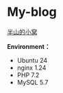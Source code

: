 # My-blog
[半山的小窝](https://www.bsbans.cn)

**Environment：**
* Ubuntu 24<br>
* nginx 1.24<br>
* PHP 7.2<br>
* MySQL 5.7<br>



